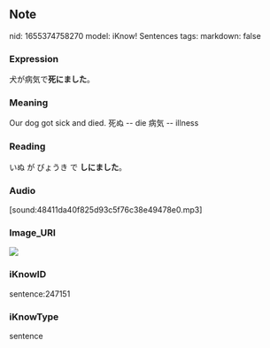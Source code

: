 ## Note
nid: 1655374758270
model: iKnow! Sentences
tags: 
markdown: false

### Expression
犬が病気で<b>死にました</b>。

### Meaning
Our dog got sick and died.
死ぬ -- die
病気 -- illness

### Reading
いぬ が びょうき で <b>しにました</b>。

### Audio
[sound:48411da40f825d93c5f76c38e49478e0.mp3]

### Image_URI
<img src="02b2b2d7d15f087c36c152deb5156a01.jpg">

### iKnowID
sentence:247151

### iKnowType
sentence
